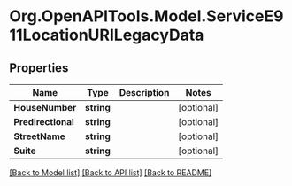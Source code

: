 # Org.OpenAPITools.Model.ServiceE911LocationURILegacyData

## Properties

Name | Type | Description | Notes
------------ | ------------- | ------------- | -------------
**HouseNumber** | **string** |  | [optional] 
**Predirectional** | **string** |  | [optional] 
**StreetName** | **string** |  | [optional] 
**Suite** | **string** |  | [optional] 

[[Back to Model list]](../README.md#documentation-for-models) [[Back to API list]](../README.md#documentation-for-api-endpoints) [[Back to README]](../README.md)

